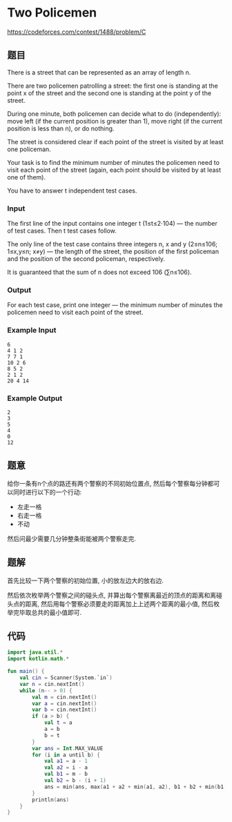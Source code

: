 # Two Policemen

https://codeforces.com/contest/1488/problem/C

## 题目

There is a street that can be represented as an array of length n.

There are two policemen patrolling a street: the first one is standing at the point x of the street and the second one is standing at the point y of the street.

During one minute, both policemen can decide what to do (independently): move left (if the current position is greater than 1), move right (if the current position is less than n), or do nothing.

The street is considered clear if each point of the street is visited by at least one policeman.

Your task is to find the minimum number of minutes the policemen need to visit each point of the street (again, each point should be visited by at least one of them).

You have to answer t independent test cases.

### Input

The first line of the input contains one integer t (1≤t≤2⋅104) — the number of test cases. Then t test cases follow.

The only line of the test case contains three integers n, x and y (2≤n≤106; 1≤x,y≤n; x≠y) — the length of the street, the position of the first policeman and the position of the second policeman, respectively.

It is guaranteed that the sum of n does not exceed 106 (∑n≤106).

### Output

For each test case, print one integer — the minimum number of minutes the policemen need to visit each point of the street.

### Example Input

```
6
4 1 2
7 7 1
10 2 6
8 5 2
2 1 2
20 4 14
```

### Example Output

```
2
3
5
4
0
12
```

## 题意

给你一条有n个点的路还有两个警察的不同初始位置点, 然后每个警察每分钟都可以同时进行以下的一个行动:

- 左走一格
- 右走一格
- 不动

然后问最少需要几分钟整条街能被两个警察走完.

## 题解

首先比较一下两个警察的初始位置, 小的放左边大的放右边.

然后依次枚举两个警察之间的碰头点, 并算出每个警察离最近的顶点的距离和离碰头点的距离, 然后用每个警察必须要走的距离加上上述两个距离的最小值, 然后枚举完毕取总共的最小值即可.

## 代码

```kotlin
import java.util.*
import kotlin.math.*

fun main() {
    val cin = Scanner(System.`in`)
    var n = cin.nextInt()
    while (n-- > 0) {
        val m = cin.nextInt()
        var a = cin.nextInt()
        var b = cin.nextInt()
        if (a > b) {
            val t = a
            a = b
            b = t
        }
        var ans = Int.MAX_VALUE
        for (i in a until b) {
            val a1 = a - 1
            val a2 = i - a
            val b1 = m - b
            val b2 = b - (i + 1)
            ans = min(ans, max(a1 + a2 + min(a1, a2), b1 + b2 + min(b1, b2)))
        }
        println(ans)
    }
}
```
